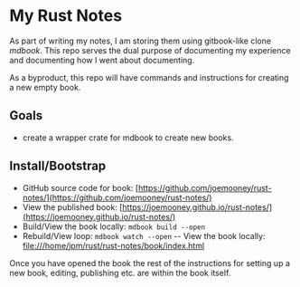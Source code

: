 # My Rust Notes

As part of writing my notes, I am storing them using gitbook-like clone *mdbook*. This repo serves the dual purpose of documenting my experience and documenting how I went about documenting.

As a byproduct, this repo will have commands and instructions for creating a new empty book.

## Goals

- create a wrapper crate for mdbook to create new books.

## Install/Bootstrap

- GitHub source code for book: [https://github.com/joemooney/rust-notes/](https://github.com/joemooney/rust-notes/)
- View the published book:  [https://joemooney.github.io/rust-notes/](https://joemooney.github.io/rust-notes/)
- Build/View the book locally: ```mdbook build --open```
- Rebuild/View loop: ```mdbook watch --open```
-- View the book locally: [file:///home/jpm/rust/rust-notes/book/index.html](file:///home/jpm/rust/rust-notes/book/index.html)

Once you have opened the book the rest of the instructions for setting up a new book, editing, publishing etc. are within the book itself.
